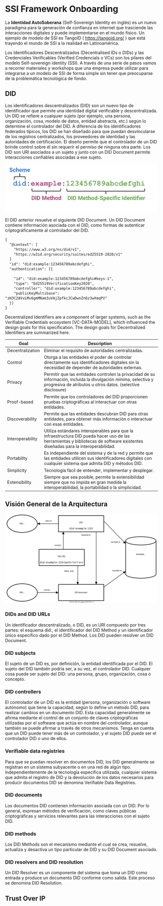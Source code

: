 # SSI Framework Onboarding
La **Identidad AutoSoberana** (Self-Sovereign Identity en inglés) es un nuevo paradigma para la generación de confianza en internet que trasciende las interacciones digitales y puede implementarse en el mundo físico. 
Un ejemplo de modelo de SSI es TangoID ( https://tangoid.org/ ) que está trayendo el mundo de SSI a la realidad en Latinoamérica.


Los Identificadores Descentralizados (Decentralised IDs o DIDs) y las Credenciales Verificables (Verified Credencials o VCs) son los pilares del modelo Self-sovereign identity (SSI). A través de una serie de pasos vamos a recorrer materiales y workshops que una empresa puede utilizar para integrarse a un modelo de SSI de forma simple sin tener que preocuparse de la problemática tecnológica de fondo.

## DID
Los identificadores descentralizados (DID) son un nuevo tipo de identificador que permite una identidad digital verificable y descentralizada. Un DID se refiere a cualquier sujeto (por ejemplo, una persona, organización, cosa, modelo de datos, entidad abstracta, etc.) según lo determine el controlador del DID. A diferencia de los identificadores federados típicos, los DID se han diseñado para que puedan desvincularse de los registros centralizados, los proveedores de identidad y las autoridades de certificación. El diseño permite que el controlador de un DID brinde control sobre él sin requerir el permiso de ninguna otra parte. Los DID son URI asociados a un sujeto y junto con un DID Document permite interacciones confiables asociadas a ese sujeto.

![](./imgs/parts-of-a-did.svg)

El DID anterior resuelve el siguiente DID Document. Un DID Document contiene información asociada con el DID, como formas de autenticar criptográficamente al controlador del DID.

```
{
  "@context": [
    "https://www.w3.org/ns/did/v1",
    "https://w3id.org/security/suites/ed25519-2020/v1"
  ]
  "id": "did:example:123456789abcdefghi",
  "authentication": [{
    
    "id": "did:example:123456789abcdefghi#keys-1",
    "type": "Ed25519VerificationKey2020",
    "controller": "did:example:123456789abcdefghi",
    "publicKeyMultibase": "zH3C2AVvLMv6gmMNam3uVAjZpfkcJCwDwnZn6z3wXmqPV"
  }]
}
```

Decentralized Identifiers are a component of larger systems, such as the Verifiable Credentials ecosystem [VC-DATA-MODEL], which influenced the design goals for this specification. The design goals for Decentralized Identifiers are summarized here.


| Goal              | Description
|-------------------|-------------
| Decentralization  | Eliminar el requisito de autoridades centralizadas.
| Control           | Otorga a las entidades el poder de controlar directamente sus identificadores digitales sin la necesidad de depender de autoridades externas.       
| Privacy           | Permitir que las entidades controlen la privacidad de su información, incluida la divulgación mínima, selectiva y progresiva de atributos u otros datos. (selective disclosure)
| Proof-based       | Permite que los controladores del DID proporcionen pruebas criptográficas al interactuar con otras entidades. 
| Discoverability   | Permite que las entidades descubran DID para otras entidades, para obtener más información o interactuar con esas entidades.
| Interoperability  | Utiliza estándares interoperables para que la infraestructura DID pueda hacer uso de las herramientas y bibliotecas de software existentes diseñadas para la interoperabilidad.
| Portability       | Es independiente del sistema y de la red y permite que las entidades utilicen sus identificadores digitales con cualquier sistema que admita DID y métodos DID.
| Simplicity        | Tecnología fácil de entender, implementar y desplegar.
| Extensibility     | Siempre que sea posible, permite la extensibilidad siempre que no impida en gran medida la interoperabilidad, la portabilidad o la simplicidad.

## Visión General de la Arquitectura
![](./imgs/did_brief_architecture_overview.svg)

### DIDs and DID URLs
Un identificador descentralizado, o DID, es un URI compuesto por tres partes: el esquema did:, el identificador del DID Method y un identificador único específico dado por el DID Method. Los DID pueden resolver un DID Document.

### DID subjects
El sujeto de un DID es, por definición, la entidad identificada por el DID. El sujeto del DID también podría ser, a su vez, el controlador DID. Cualquier cosa puede ser sujeto del DID: una persona, grupo, organización, cosa o concepto.

### DID controllers
El controlador de un DID es la entidad (persona, organización o software autónomo) que tiene la capacidad, según lo define un método DID, para realizar cambios en un documento DID. Esta capacidad generalmente se afirma mediante el control de un conjunto de claves criptográficas utilizadas por el software que actúa en nombre del controlador, aunque también se puede afirmar a través de otros mecanismos. Tenga en cuenta que un DID puede tener más de un controlador, y el sujeto DID puede ser el controlador DID o uno de ellos.

### Verifiable data registries
Para que se puedan resolver en documentos DID, los DID generalmente se registran en un sistema subyacente o en una red de algún tipo. Independientemente de la tecnología específica utilizada, cualquier sistema que admita el registro de DID y la devolución de los datos necesarios para producir documentos DID se denomina Verifiable Data Registries.

### DID documents
Los documentos DID contienen información asociada con un DID. Por lo general, expresan métodos de verificación, como claves públicas criptográficas y servicios relevantes para las interacciones con el sujeto DID.

### DID methods
Los DID Methods son el mecanismo mediante el cual se crea, resuelve, actualiza y desactiva un tipo particular de DID y su DID Document asociado.

### DID resolvers and DID resolution
Un DID Resolver es un componente del sistema que toma un DID como entrada y produce un documento DID conforme como salida. Este proceso se denomina DID Resolution.

## Trust Over IP
